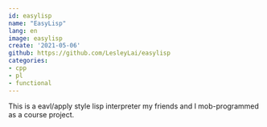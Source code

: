 ```yaml
---
id: easylisp
name: "EasyLisp"
lang: en
image: easylisp
create: '2021-05-06'
github: https://github.com/LesleyLai/easylisp
categories:
- cpp
- pl
- functional
---
```


This is a eavl/apply style lisp interpreter my friends and I mob-programmed as a course project.